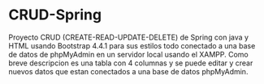 # CRUD-Spring
Proyecto CRUD (CREATE-READ-UPDATE-DELETE) de Spring con java y HTML usando Bootstrap 4.4.1 para sus estilos todo conectado a una base de datos de phpMyAdmin en un servidor local usando el XAMPP.
Como breve descripcion es una tabla con 4 columnas y se puede editar y crear nuevos datos que estan conectados a una base de datos phpMyAdmin.
